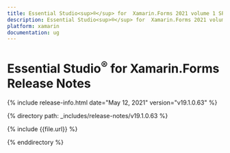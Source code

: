 ```yaml
---
title: Essential Studio<sup>®</sup> for  Xamarin.Forms 2021 volume 1 SP1 Release Notes  
description: Essential Studio<sup>®</sup> for  Xamarin.Forms 2021 volume 1 SP1 Release Notes  
platform: xamarin
documentation: ug
---
```


# Essential Studio<sup>®</sup> for  Xamarin.Forms  Release Notes  

{% include release-info.html date="May 12, 2021"  version="v19.1.0.63" %} 


{% directory path: _includes/release-notes/v19.1.0.63 %}

{% include {{file.url}} %}

{% enddirectory %}